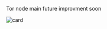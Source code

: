 Tor node main future improvment soon

![card](https://github-readme-stats.vercel.app/api/pin?username=BDR-PRO&repo=tor-python&title_color=fff&icon_color=f9f9f9&text_color=9f9f9f&bg_color=151515)
